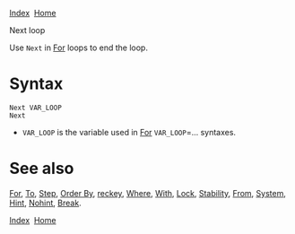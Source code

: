 [Index](index.html)  [Home](getting-started_home.html)

Next loop

Use `Next` in [For](4gl_for.html) loops to end the loop.

# Syntax

```
Next VAR_LOOP
Next
```

* `VAR_LOOP` is the variable used in [For](4gl_for.html) `VAR_LOOP`=... syntaxes.

# See also

[For](4gl_for.html), [To](4gl_to.html), [Step](4gl_step.html), [Order By](4gl_order-by.html), [reckey](4gl_reckey.html), [Where](4gl_where.html), [With](4gl_with.html), [Lock](4gl_lock.html), [Stability](4gl_stability.html), [From](4gl_from.html), [System](4gl_system.html), [Hint](4gl_hint.html), [Nohint](4gl_nohint.html), [Break](4gl_break.html).

  

[Index](index.html)  [Home](getting-started_home.html)